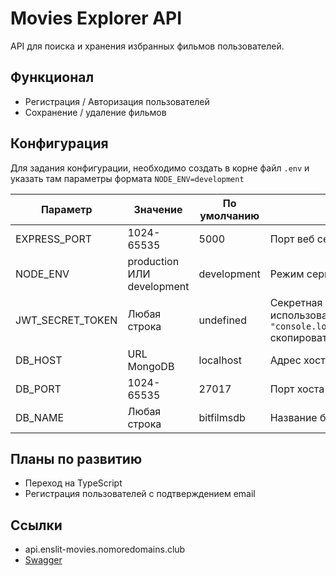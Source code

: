 # Movies Explorer API
API для поиска и хранения избранных фильмов пользователей.

## Функционал
- Регистрация / Авторизация пользователей
- Сохранение / удаление фильмов

## Конфигурация 

Для задания конфигурации, необходимо создать в корне файл `.env` и указать там параметры формата `NODE_ENV=development` 

Параметр | Значение | По умолчанию | Описание
--- | --- | --- | ---
EXPRESS_PORT | 1024-65535 | 5000 | Порт веб сервера Express
NODE_ENV | production ИЛИ development | development | Режим сервера.
JWT_SECRET_TOKEN | Любая строка | undefined | Секретная строка для JWT. Чем сложней, тем лучше. Можно использовать команду `node -e "console.log(require('crypto').randomBytes(32).toString('hex'));"` скопировать и вставить результат выполнения команды
DB_HOST | URL MongoDB | localhost | Адрес хоста базы данных Mongo
DB_PORT | 1024-65535 | 27017 | Порт хоста базы данных Mongo
DB_NAME | Любая строка | bitfilmsdb | Название базы данных. Будет создана если не существует.

## Планы по развитию
- Переход на TypeScript
- Регистрация пользователей с подтверждением email

## Ссылки
- api.enslit-movies.nomoredomains.club
- [Swagger](https://app.swaggerhub.com/apis/enslit/MoviesExplorer/1.0.0)

